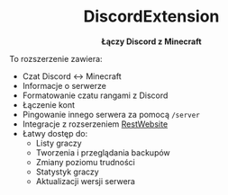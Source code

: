 <div align="center">

# DiscordExtension
**Łączy Discord z Minecraft**

</div>

To rozszerzenie zawiera:
- Czat Discord <-> Minecraft
- Informacje o serwerze
- Formatowanie czatu rangami z Discord
- Łączenie kont
- Pingowanie innego serwera za pomocą `/server`
- Integracje z rozserzeniem [RestWebsite](RESTAPI.MD)
- Łatwy dostęp do:
  - Listy graczy
  - Tworzenia i przeglądania backupów
  - Zmiany poziomu trudności
  - Statystyk graczy
  - Aktualizacji wersji serwera
